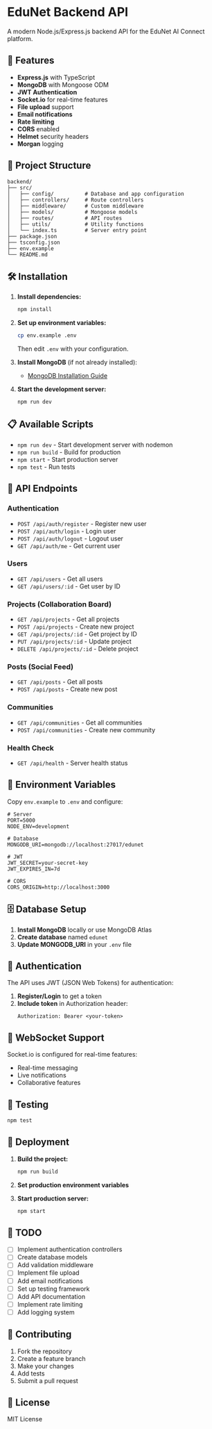 # EduNet Backend API

A modern Node.js/Express.js backend API for the EduNet AI Connect platform.

## 🚀 Features

- **Express.js** with TypeScript
- **MongoDB** with Mongoose ODM
- **JWT Authentication**
- **Socket.io** for real-time features
- **File upload** support
- **Email notifications**
- **Rate limiting**
- **CORS** enabled
- **Helmet** security headers
- **Morgan** logging

## 📁 Project Structure

```
backend/
├── src/
│   ├── config/          # Database and app configuration
│   ├── controllers/     # Route controllers
│   ├── middleware/      # Custom middleware
│   ├── models/          # Mongoose models
│   ├── routes/          # API routes
│   ├── utils/           # Utility functions
│   └── index.ts         # Server entry point
├── package.json
├── tsconfig.json
├── env.example
└── README.md
```

## 🛠️ Installation

1. **Install dependencies:**
   ```bash
   npm install
   ```

2. **Set up environment variables:**
   ```bash
   cp env.example .env
   ```
   Then edit `.env` with your configuration.

3. **Install MongoDB** (if not already installed):
   - [MongoDB Installation Guide](https://docs.mongodb.com/manual/installation/)

4. **Start the development server:**
   ```bash
   npm run dev
   ```

## 📋 Available Scripts

- `npm run dev` - Start development server with nodemon
- `npm run build` - Build for production
- `npm start` - Start production server
- `npm test` - Run tests

## 🔌 API Endpoints

### Authentication
- `POST /api/auth/register` - Register new user
- `POST /api/auth/login` - Login user
- `POST /api/auth/logout` - Logout user
- `GET /api/auth/me` - Get current user

### Users
- `GET /api/users` - Get all users
- `GET /api/users/:id` - Get user by ID

### Projects (Collaboration Board)
- `GET /api/projects` - Get all projects
- `POST /api/projects` - Create new project
- `GET /api/projects/:id` - Get project by ID
- `PUT /api/projects/:id` - Update project
- `DELETE /api/projects/:id` - Delete project

### Posts (Social Feed)
- `GET /api/posts` - Get all posts
- `POST /api/posts` - Create new post

### Communities
- `GET /api/communities` - Get all communities
- `POST /api/communities` - Create new community

### Health Check
- `GET /api/health` - Server health status

## 🔧 Environment Variables

Copy `env.example` to `.env` and configure:

```env
# Server
PORT=5000
NODE_ENV=development

# Database
MONGODB_URI=mongodb://localhost:27017/edunet

# JWT
JWT_SECRET=your-secret-key
JWT_EXPIRES_IN=7d

# CORS
CORS_ORIGIN=http://localhost:3000
```

## 🗄️ Database Setup

1. **Install MongoDB** locally or use MongoDB Atlas
2. **Create database** named `edunet`
3. **Update MONGODB_URI** in your `.env` file

## 🔐 Authentication

The API uses JWT (JSON Web Tokens) for authentication:

1. **Register/Login** to get a token
2. **Include token** in Authorization header:
   ```
   Authorization: Bearer <your-token>
   ```

## 📡 WebSocket Support

Socket.io is configured for real-time features:
- Real-time messaging
- Live notifications
- Collaborative features

## 🧪 Testing

```bash
npm test
```

## 🚀 Deployment

1. **Build the project:**
   ```bash
   npm run build
   ```

2. **Set production environment variables**

3. **Start production server:**
   ```bash
   npm start
   ```

## 📝 TODO

- [ ] Implement authentication controllers
- [ ] Create database models
- [ ] Add validation middleware
- [ ] Implement file upload
- [ ] Add email notifications
- [ ] Set up testing framework
- [ ] Add API documentation
- [ ] Implement rate limiting
- [ ] Add logging system

## 🤝 Contributing

1. Fork the repository
2. Create a feature branch
3. Make your changes
4. Add tests
5. Submit a pull request

## 📄 License

MIT License 